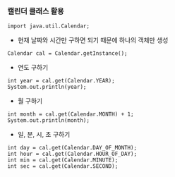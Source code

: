 ### 캘린더 클래스 활용

```
import java.util.Calendar;
```

- 현재 날짜와 시간만 구하면 되기 때문에 하나의 객체만 생성

```
Calendar cal = Calendar.getInstance();
```

- 연도 구하기

```
int year = cal.get(Calendar.YEAR);
System.out.println(year);
```

- 월 구하기

```
int month = cal.get(Calendar.MONTH) + 1;
System.out.println(month);
```

- 일, 분, 시, 초 구하기

```
int day = cal.get(Calendar.DAY_OF_MONTH);
int hour = cal.get(Calendar.HOUR_OF_DAY);
int min = cal.get(Calendar.MINUTE);
int sec = cal.get(Calendar.SECOND);
```
